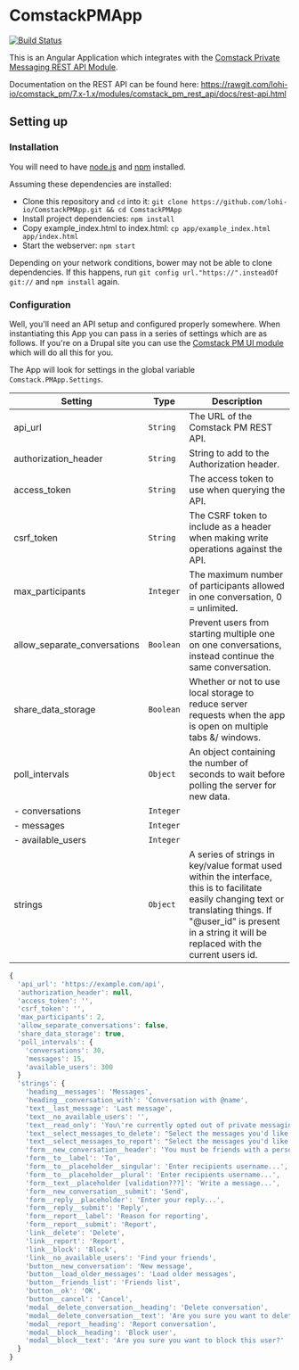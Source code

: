 # ComstackPMApp

[![Build Status](https://travis-ci.org/lohi-io/ComstackPMApp.svg?branch=master)](https://travis-ci.org/lohi-io/ComstackPMApp)

This is an Angular Application which integrates with the [Comstack Private Messaging REST API Module](https://github.com/lohi-io/comstack_pm/tree/7.x-1.x/modules/comstack_pm_rest_api).

Documentation on the REST API can be found here:
https://rawgit.com/lohi-io/comstack_pm/7.x-1.x/modules/comstack_pm_rest_api/docs/rest-api.html

## Setting up

### Installation

You will need to have [node.js](http://www.nodejs.org/) and [npm](http://www.npmjs.com) installed.

Assuming these dependencies are installed:
- Clone this repository and `cd` into it: `git clone https://github.com/lohi-io/ComstackPMApp.git && cd ComstackPMApp`
- Install project dependencies: `npm install`
- Copy example_index.html to index.html: `cp app/example_index.html app/index.html`
- Start the webserver: `npm start`

Depending on your network conditions, bower may not be able to clone dependencies. If this happens, run `git config url."https://".insteadOf git://` and `npm install` again.

### Configuration
Well, you'll need an API setup and configured properly somewhere. When instantiating this App you can pass in a series of settings which are as follows. If you're on a Drupal site you can use the [Comstack PM UI module](https://github.com/lohi-io/comstack_pm_ui) which will do all this for you.

The App will look for settings in the global variable `Comstack.PMApp.Settings`.

| Setting | Type | Description |
| ------------- | ----------- | ----------- |
| api_url | `String` | The URL of the Comstack PM REST API. |
| authorization_header | `String` | String to add to the Authorization header. |
| access_token | `String` | The access token to use when querying the API. |
| csrf_token | `String` | The CSRF token to include as a header when making write operations against the API. |
| max_participants | `Integer` | The maximum number of participants allowed in one conversation, 0 = unlimited. |
| allow_separate_conversations | `Boolean` | Prevent users from starting multiple one on one conversations, instead continue the same conversation. |
| share_data_storage | `Boolean` | Whether or not to use local storage to reduce server requests when the app is open on multiple tabs &/ windows. |
| poll_intervals | `Object` | An object containing the number of seconds to wait before polling the server for new data. |
| - conversations | `Integer` | |
| - messages | `Integer` | |
| - available_users | `Integer` | |
| strings | `Object` | A series of strings in key/value format used within the interface, this is to facilitate easily changing text or translating things. If "@user_id" is present in a string it will be replaced with the current users id. |

```javascript
{
  'api_url': 'https://example.com/api',
  'authorization_header': null,
  'access_token': '',
  'csrf_token': '',
  'max_participants': 2,
  'allow_separate_conversations': false,
  'share_data_storage': true,
  'poll_intervals': {
    'conversations': 30,
    'messages': 15,
    'available_users': 300
  }
  'strings': {
    'heading__messages': 'Messages',
    'heading__conversation_with': 'Conversation with @name',
    'text__last_message': 'Last message',
    'text__no_available_users': '',
    'text__read_only': 'You\'re currently opted out of private messaging, <a href="https://.com/user/@user_id/account-settings">click here</a> to go the the account settings form.',
    'text__select_messages_to_delete': "Select the messages you'd like to delete",
    'text__select_messages_to_report': "Select the messages you'd like to report",
    'form__new_conversation__header': 'You must be friends with a person before you can send them messages. <a href="https://.com/user/@user_id/account-settings">Find and add friends</a>',
    'form__to__label': 'To',
    'form__to__placeholder__singular': 'Enter recipients username...',
    'form__to__placeholder__plural': 'Enter recipients username...',
    'form__text__placeholder [validation???]': 'Write a message...',
    'form__new_conversation__submit': 'Send',
    'form__reply__placeholder': 'Enter your reply...',
    'form__reply__submit': 'Reply',
    'form__report__label': 'Reason for reporting',
    'form__report__submit': 'Report',
    'link__delete': 'Delete',
    'link__report': 'Report',
    'link__block': 'Block',
    'link__no_available_users': 'Find your friends',
    'button__new_conversation': 'New message',
    'button__load_older_messages': 'Load older messages',
    'button__friends_list': 'Friends list',
    'button__ok': 'OK',
    'button__cancel': 'Cancel',
    'modal__delete_conversation__heading': 'Delete conversation',
    'modal__delete_conversation__text': 'Are you sure you want to delete this conversation?',
    'modal__report__heading': 'Report conversation',
    'modal__block__heading': 'Block user',
    'modal__block__text': 'Are you sure you want to block this user?'
  }
}
```
